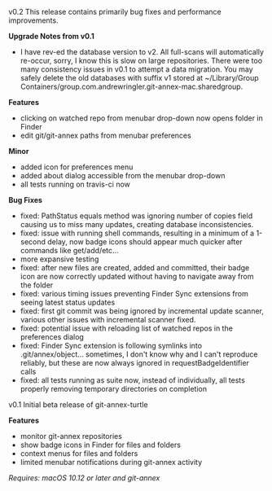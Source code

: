 v0.2
This release contains primarily bug fixes and performance improvements.

**Upgrade Notes from v0.1**
 * I have rev-ed the database version to v2. All full-scans will automatically re-occur, sorry, I know this is slow on large repositories. There were too many consistency issues in v0.1 to attempt a data migration. You may safely delete the old databases with suffix v1 stored at ~/Library/Group Containers/group.com.andrewringler.git-annex-mac.sharedgroup.
 
**Features**
 * clicking on watched repo from menubar drop-down now opens folder in Finder
 * edit git/git-annex paths from menubar preferences

**Minor**
 * added icon for preferences menu
 * added about dialog accessible from the menubar drop-down
 * all tests running on travis-ci now

**Bug Fixes**
 * fixed: PathStatus equals method was ignoring number of copies field causing us to miss many updates, creating database inconsistencies.
 * fixed: issue with running shell commands, resulting in a minimum of a 1-second delay, now badge icons should appear much quicker after commands like get/add/etc…
 * more expansive testing
 * fixed: after new files are created, added and committed, their badge icon are now correctly updated without having to navigate away from the folder
 * fixed: various timing issues preventing Finder Sync extensions from seeing latest status updates
 * fixed: first git commit was being ignored by incremental update scanner, various other issues with incremental scanner fixed.
 * fixed: potential issue with reloading list of watched repos in the preferences dialog
 * fixed: Finder Sync extension is following symlinks into .git/annex/object… sometimes, I don't know why and I can't reproduce reliably, but these are now always ignored in requestBadgeIdentifier calls
 * fixed: all tests running as suite now, instead of individually, all tests properly removing temporary directories on completion

v0.1
Initial beta release of git-annex-turtle

**Features**
 * monitor git-annex repositories
 * show badge icons in Finder for files and folders
 * context menus for files and folders
 * limited menubar notifications during git-annex activity

*Requires: macOS 10.12 or later and git-annex*
